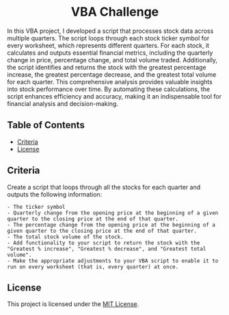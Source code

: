 <h1 align = "center"> VBA Challenge </h1>

In this VBA project, I developed a script that processes stock data across multiple quarters. The script loops through each stock ticker symbol for every worksheet, which represents different quarters. For each stock, it calculates and outputs essential financial metrics, including the quarterly change in price, percentage change, and total volume traded. Additionally, the script identifies and returns the stock with the greatest percentage increase, the greatest percentage decrease, and the greatest total volume for each quarter. This comprehensive analysis provides valuable insights into stock performance over time. By automating these calculations, the script enhances efficiency and accuracy, making it an indispensable tool for financial analysis and decision-making.

## Table of Contents

- [Criteria](#criteria)
- [License](#license)

## Criteria

Create a script that loops through all the stocks for each quarter and outputs the following information:

```
- The ticker symbol
- Quarterly change from the opening price at the beginning of a given quarter to the closing price at the end of that quarter.
- The percentage change from the opening price at the beginning of a given quarter to the closing price at the end of that quarter.
- The total stock volume of the stock.
- Add functionality to your script to return the stock with the "Greatest % increase", "Greatest % decrease", and "Greatest total volume".
- Make the appropriate adjustments to your VBA script to enable it to run on every worksheet (that is, every quarter) at once.
```

## License

This project is licensed under the [MIT License](https://github.com/Yukitoshi12345/VBA-Challenge/blob/main/LICENSE).
